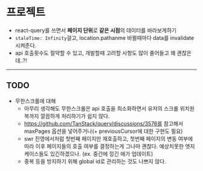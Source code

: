 # 프로젝트

- react-query를 쓰면서 **페이지 단위**로 **같은 시점**의 데이터를 바라보게하기
- `staleTime: Infinity`걸고, location.pathanme 바뀔때마다 data를 invalidate 시켜준다.
- api 호출횟수도 절약할 수 있고, 개발할때 고려할 사항도 많이 줄어들고 꽤 괜찮은데..?!

---

## TODO

- 무한스크롤에 대해
  - 아무리 생각해도 무한스크롤은 api 호출을 최소화하면서 유저의 스크롤 위치원복까지 깔끔하게 처리하기가 쉽지 않다.
  - https://github.com/TanStack/query/discussions/3576를 참고해서 maxPages 옵션을 넣어주거나(+ previousCursor에 대한 구현도 필요)
  - swr 진영에서처럼 첫번째 페이지만 재호출하고, 첫번째 페이지의 변동 여부에 따라 이후 페이지들의 호출 여부를 결정하는게 그나마 괜찮다. 예상치못한 엣지케이스들도 있긴하겠으나. (ex. 중간에 낑긴 애가 업데이트)
  - 중복 등을 방지하기 위해 global id로 관리하는 것도 나쁘지 않다.
